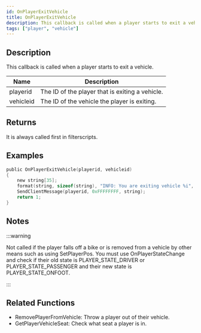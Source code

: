 ```yaml
---
id: OnPlayerExitVehicle
title: OnPlayerExitVehicle
description: This callback is called when a player starts to exit a vehicle.
tags: ["player", "vehicle"]
---
```


## Description

This callback is called when a player starts to exit a vehicle.

| Name      | Description                                     |
| --------- | ----------------------------------------------- |
| playerid  | The ID of the player that is exiting a vehicle. |
| vehicleid | The ID of the vehicle the player is exiting.    |

## Returns

It is always called first in filterscripts.

## Examples

```c
public OnPlayerExitVehicle(playerid, vehicleid)
{
    new string[35];
    format(string, sizeof(string), "INFO: You are exiting vehicle %i", vehicleid);
    SendClientMessage(playerid, 0xFFFFFFFF, string);
    return 1;
}
```

## Notes

:::warning

Not called if the player falls off a bike or is removed from a vehicle by other means such as using SetPlayerPos.
You must use OnPlayerStateChange and check if their old state is PLAYER_STATE_DRIVER or PLAYER_STATE_PASSENGER and their new state is PLAYER_STATE_ONFOOT.

:::

## Related Functions

- RemovePlayerFromVehicle: Throw a player out of their vehicle.
- GetPlayerVehicleSeat: Check what seat a player is in.
